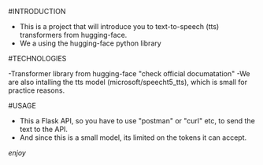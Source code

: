 #INTRODUCTION

- This is a project that will introduce you to text-to-speech (tts) transformers from hugging-face.
- We a using the hugging-face python library

#TECHNOLOGIES

-Transformer library from hugging-face "check official documatation"
-We are also intalling the tts model (microsoft/speecht5_tts), which is small for practice reasons.

#USAGE

- This a Flask API, so you have to use "postman" or "curl" etc, to send the text to the API.
- And since this is a small model, its limited on the tokens it can accept.


*enjoy*